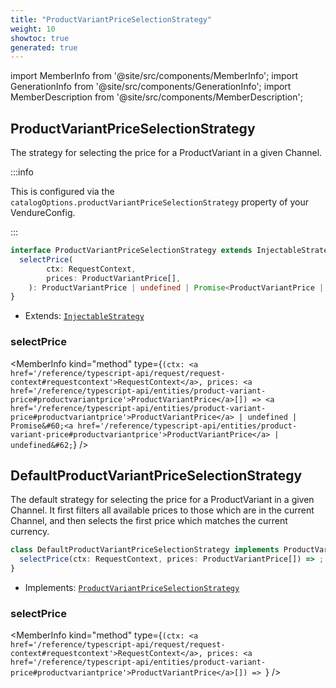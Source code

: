 ```yaml
---
title: "ProductVariantPriceSelectionStrategy"
weight: 10
showtoc: true
generated: true
---
```

<!-- This file was generated from the Vendure source. Do not modify. Instead, re-run the "docs:build" script -->
import MemberInfo from '@site/src/components/MemberInfo';
import GenerationInfo from '@site/src/components/GenerationInfo';
import MemberDescription from '@site/src/components/MemberDescription';


## ProductVariantPriceSelectionStrategy

<GenerationInfo sourceFile="packages/core/src/config/catalog/product-variant-price-selection-strategy.ts" sourceLine="21" packageName="@vendure/core" since="2.0.0" />

The strategy for selecting the price for a ProductVariant in a given Channel.

:::info

This is configured via the `catalogOptions.productVariantPriceSelectionStrategy` property of
your VendureConfig.

:::

```ts title="Signature"
interface ProductVariantPriceSelectionStrategy extends InjectableStrategy {
  selectPrice(
        ctx: RequestContext,
        prices: ProductVariantPrice[],
    ): ProductVariantPrice | undefined | Promise<ProductVariantPrice | undefined>;
}
```
* Extends: <code><a href='/reference/typescript-api/common/injectable-strategy#injectablestrategy'>InjectableStrategy</a></code>



<div className="members-wrapper">

### selectPrice

<MemberInfo kind="method" type={`(ctx: <a href='/reference/typescript-api/request/request-context#requestcontext'>RequestContext</a>, prices: <a href='/reference/typescript-api/entities/product-variant-price#productvariantprice'>ProductVariantPrice</a>[]) => <a href='/reference/typescript-api/entities/product-variant-price#productvariantprice'>ProductVariantPrice</a> | undefined | Promise&#60;<a href='/reference/typescript-api/entities/product-variant-price#productvariantprice'>ProductVariantPrice</a> | undefined&#62;`}   />




</div>


## DefaultProductVariantPriceSelectionStrategy

<GenerationInfo sourceFile="packages/core/src/config/catalog/default-product-variant-price-selection-strategy.ts" sourceLine="17" packageName="@vendure/core" since="2.0.0" />

The default strategy for selecting the price for a ProductVariant in a given Channel. It
first filters all available prices to those which are in the current Channel, and then
selects the first price which matches the current currency.

```ts title="Signature"
class DefaultProductVariantPriceSelectionStrategy implements ProductVariantPriceSelectionStrategy {
  selectPrice(ctx: RequestContext, prices: ProductVariantPrice[]) => ;
}
```
* Implements: <code><a href='/reference/typescript-api/configuration/product-variant-price-selection-strategy#productvariantpriceselectionstrategy'>ProductVariantPriceSelectionStrategy</a></code>



<div className="members-wrapper">

### selectPrice

<MemberInfo kind="method" type={`(ctx: <a href='/reference/typescript-api/request/request-context#requestcontext'>RequestContext</a>, prices: <a href='/reference/typescript-api/entities/product-variant-price#productvariantprice'>ProductVariantPrice</a>[]) => `}   />




</div>
